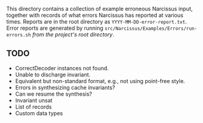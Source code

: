 This directory contains a collection of example erroneous Narcissus input, together with records of what errors Narcissus has reported at various times. Reports are in the root directory as `YYYY-MM-DD-error-report.txt`. Error reports are generated by running `src/Narcissus/Examples/Errors/run-errors.sh` *from the project's root directory*.

TODO
----
+ CorrectDecoder instances not found.
+ Unable to discharge invariant.
+ Equivalent but non-standard format, e.g., not using point-free style.
+ Errors in synthesizing cache invariants?
+ Can we resume the synthesis?
+ Invariant unsat
+ List of records
+ Custom data types
